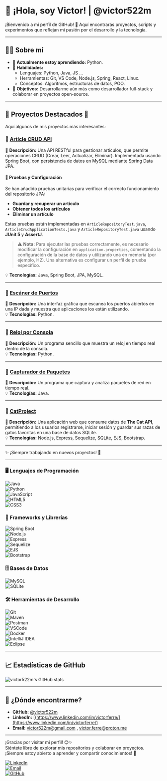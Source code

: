 # 👋 ¡Hola, soy Victor! | @victor522m  

¡Bienvenido a mi perfil de GitHub! 🚀 Aquí encontrarás proyectos, scripts y experimentos que reflejan mi pasión por el desarrollo y la tecnología.

---

## 🧑‍💻 Sobre mí

- 🌱 **Actualmente estoy aprendiendo:** Python.
- 🔧 **Habilidades:**  
  - Lenguajes: Python, Java, JS ...  
  - Herramientas: Git, VS Code, Node.js, Spring, React, Linux.  
  - Conceptos: Algoritmos, estructuras de datos, POO. 
- 🎯 **Objetivos:** Desarrollarme aún más como desarrollador full-stack y colaborar en proyectos open-source.

---

## 📂 **Proyectos Destacados** 🚀

Aquí algunos de mis proyectos más interesantes:

### 🔹 [**Article CRUD API**](https://github.com/victor522m/article-crud-api)
📌 **Descripción:** Una API RESTful para gestionar artículos, que permite operaciones CRUD (Crear, Leer, Actualizar, Eliminar). Implementada usando Spring Boot, con persistencia de datos en MySQL mediante Spring Data JPA.
#### 🧪 **Pruebas y Configuración**
Se han añadido pruebas unitarias para verificar el correcto funcionamiento del repositorio JPA:
- **Guardar y recuperar un artículo**
- **Obtener todos los artículos**
- **Eliminar un artículo**

Estas pruebas están implementadas en `ArticleRepositoryTest.java`, `ArticleCrudApplicationTests.java` y `ArticleRepositoryTest.java` usando **JUnit 5** y **AssertJ**.

> ⚠️ **Nota:** Para ejecutar las pruebas correctamente, es necesario modificar la configuración en `application.properties`, comentando la configuración de la base de datos y utilizando una en memoria (por ejemplo, H2). Una alternativa es configurar un perfil de prueba específico.

💡 **Tecnologías:** Java, Spring Boot, JPA, MySQL.  

---

### 🔹 [**Escáner de Puertos**](https://github.com/victor522m/port_scanner_gui)
📌 **Descripción:** Una interfaz gráfica que escanea los puertos abiertos en una IP dada y muestra qué aplicaciones los están utilizando.  
💡 **Tecnologías:** Python.  

---

### 🔹 [**Reloj por Consola**](https://github.com/victor522m/OrangeClock/)
📌 **Descripción:** Un programa sencillo que muestra un reloj en tiempo real dentro de la consola.  
💡 **Tecnologías:** Python.  

---

### 🔹 [**Capturador de Paquetes**](https://github.com/victor522m/snifffer/)
📌 **Descripción:** Un programa que captura y analiza paquetes de red en tiempo real.  
💡 **Tecnologías:** Java.  

---

### 🔹 [**CatProject**](https://catproject-58nz.onrender.com/)
📌 **Descripción:** Una aplicación web que consume datos de **The Cat API**, permitiendo a los usuarios registrarse, iniciar sesión y guardar sus razas de gatos favoritas en una base de datos SQLite.  
💡 **Tecnologías:** Node.js, Express, Sequelize, SQLite, EJS, Bootstrap.  

---

✨ ¡Siempre trabajando en nuevos proyectos! 🚀



---

### 🖥️ Lenguajes de Programación
![Java](https://img.shields.io/badge/Java-ED8B00?style=flat&logo=java&logoColor=white)  
![Python](https://img.shields.io/badge/Python-3776AB?style=flat&logo=python&logoColor=white)  
![JavaScript](https://img.shields.io/badge/JavaScript-F7DF1E?style=flat&logo=javascript&logoColor=black)  
![HTML5](https://img.shields.io/badge/HTML5-E34F26?style=flat&logo=html5&logoColor=white)  
![CSS3](https://img.shields.io/badge/CSS3-1572B6?style=flat&logo=css3&logoColor=white)  

### 🚀 Frameworks y Librerías
![Spring Boot](https://img.shields.io/badge/Spring%20Boot-6DB33F?style=flat&logo=spring-boot&logoColor=white)  
![Node.js](https://img.shields.io/badge/Node.js-339933?style=flat&logo=node.js&logoColor=white)  
![Express](https://img.shields.io/badge/Express-000000?style=flat&logo=express&logoColor=white)  
![Sequelize](https://img.shields.io/badge/Sequelize-52B0E7?style=flat&logo=sequelize&logoColor=white)  
![EJS](https://img.shields.io/badge/EJS-000000?style=flat&logo=javascript&logoColor=white)  
![Bootstrap](https://img.shields.io/badge/Bootstrap-7952B3?style=flat&logo=bootstrap&logoColor=white)  

### 🗄️ Bases de Datos
![MySQL](https://img.shields.io/badge/MySQL-4479A1?style=flat&logo=mysql&logoColor=white)  
![SQLite](https://img.shields.io/badge/SQLite-003B57?style=flat&logo=sqlite&logoColor=white)  

### 🛠️ Herramientas de Desarrollo
![Git](https://img.shields.io/badge/Git-F05032?style=flat&logo=git&logoColor=white)  
![Maven](https://img.shields.io/badge/Maven-C71A36?style=flat&logo=apache-maven&logoColor=white)  
![Postman](https://img.shields.io/badge/Postman-FF6C37?style=flat&logo=postman&logoColor=white)  
![VSCode](https://img.shields.io/badge/VSCode-007ACC?style=flat&logo=visual-studio-code&logoColor=white)  
![Docker](https://img.shields.io/badge/Docker-2496ED?style=flat&logo=docker&logoColor=white)  
![IntelliJ IDEA](https://img.shields.io/badge/IntelliJ%20IDEA-000000?style=flat&logo=intellij-idea&logoColor=white)  
![Eclipse](https://img.shields.io/badge/Eclipse-2C2255?style=flat&logo=eclipse-ide&logoColor=white)  


---

## 📈 Estadísticas de GitHub

![victor522m's GitHub stats](https://github-readme-stats.vercel.app/api?username=victor522m&show_icons=true&theme=radical)

---

## 🚀 ¿Dónde encontrarme?

- **GitHub:** [@victor522m](https://github.com/victor522m)  
- **LinkedIn:** [(https://www.linkedin.com/in/victorferre/](https://www.linkedin.com/in/victorferre/)  
- **Email:** [victor522m@gmail.com](mailto:victor522m@gmail.com) , [victor.ferre@proton.me](mailto:victor.ferre@proton.me) 

---

¡Gracias por visitar mi perfil! 😊✨  
Siéntete libre de explorar mis repositorios y colaborar en proyectos. ¡Siempre estoy abierto a aprender y compartir conocimientos! 🚀



[![LinkedIn](https://img.shields.io/badge/LinkedIn-0077B5?style=for-the-badge&logo=linkedin&logoColor=white)](https://linkedin.com/in/victorferre)  
[![Email](https://img.shields.io/badge/Email-D14836?style=for-the-badge&logo=gmail&logoColor=white)](mailto:victor.ferre@proton.me)  
[![GitHub](https://img.shields.io/badge/GitHub-100000?style=for-the-badge&logo=github&logoColor=white)](https://github.com/victor522m)


